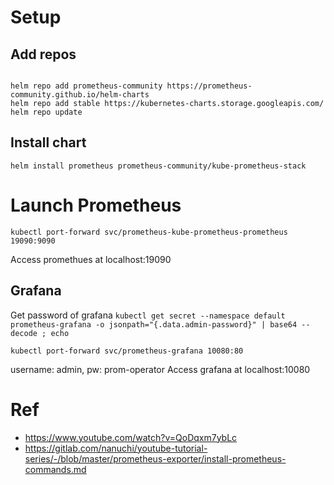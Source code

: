 
# Setup
## Add repos
```

helm repo add prometheus-community https://prometheus-community.github.io/helm-charts
helm repo add stable https://kubernetes-charts.storage.googleapis.com/
helm repo update

```

## Install chart

`helm install prometheus prometheus-community/kube-prometheus-stack`


# Launch Prometheus
`kubectl port-forward svc/prometheus-kube-prometheus-prometheus 19090:9090`

Access promethues at localhost:19090

## Grafana

Get password of grafana
 `kubectl get secret --namespace default prometheus-grafana -o jsonpath="{.data.admin-password}" | base64 --decode ; echo`

`kubectl port-forward svc/prometheus-grafana 10080:80`

username: admin, pw: prom-operator
Access grafana at localhost:10080

# Ref

- https://www.youtube.com/watch?v=QoDqxm7ybLc
- https://gitlab.com/nanuchi/youtube-tutorial-series/-/blob/master/prometheus-exporter/install-prometheus-commands.md



